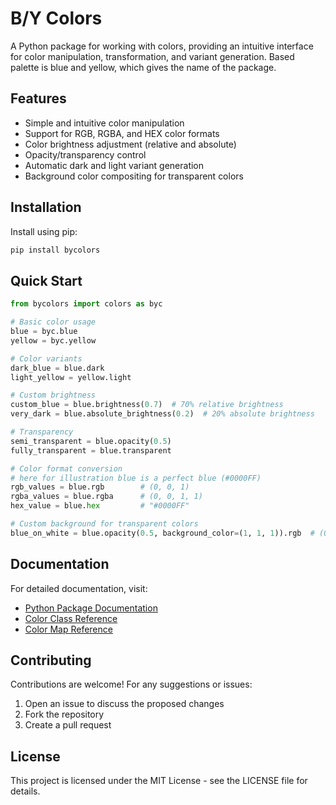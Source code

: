 # B/Y Colors

A Python package for working with colors, providing an intuitive interface for color manipulation, transformation, and variant generation. Based palette is blue and yellow, which gives the name of the package.

## Features

- Simple and intuitive color manipulation
- Support for RGB, RGBA, and HEX color formats
- Color brightness adjustment (relative and absolute)
- Opacity/transparency control
- Automatic dark and light variant generation
- Background color compositing for transparent colors

## Installation

Install using pip:

```bash
pip install bycolors
```

## Quick Start

```python
from bycolors import colors as byc

# Basic color usage
blue = byc.blue
yellow = byc.yellow

# Color variants
dark_blue = blue.dark
light_yellow = yellow.light

# Custom brightness
custom_blue = blue.brightness(0.7)  # 70% relative brightness
very_dark = blue.absolute_brightness(0.2)  # 20% absolute brightness

# Transparency
semi_transparent = blue.opacity(0.5)
fully_transparent = blue.transparent

# Color format conversion
# here for illustration blue is a perfect blue (#0000FF)
rgb_values = blue.rgb        # (0, 0, 1)
rgba_values = blue.rgba      # (0, 0, 1, 1)
hex_value = blue.hex         # "#0000FF"

# Custom background for transparent colors
blue_on_white = blue.opacity(0.5, background_color=(1, 1, 1)).rgb  # (0.5, 0.5, 1)
```

## Documentation

For detailed documentation, visit:
- [Python Package Documentation](https://colors.kyrylo.gr/python/)
- [Color Class Reference](https://colors.kyrylo.gr/python/color_class)
- [Color Map Reference](https://colors.kyrylo.gr/python/cmap)

## Contributing

Contributions are welcome! For any suggestions or issues:
1. Open an issue to discuss the proposed changes
2. Fork the repository
3. Create a pull request

## License

This project is licensed under the MIT License - see the LICENSE file for details.
